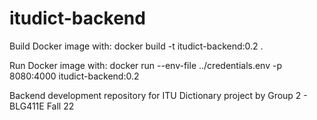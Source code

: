 # itudict-backend

Build Docker image with:
	docker build -t itudict-backend:0.2 . 

Run Docker image with:
	docker run --env-file ../credentials.env -p 8080:4000 itudict-backend:0.2

Backend development repository for ITU Dictionary project by Group 2 - BLG411E Fall 22

